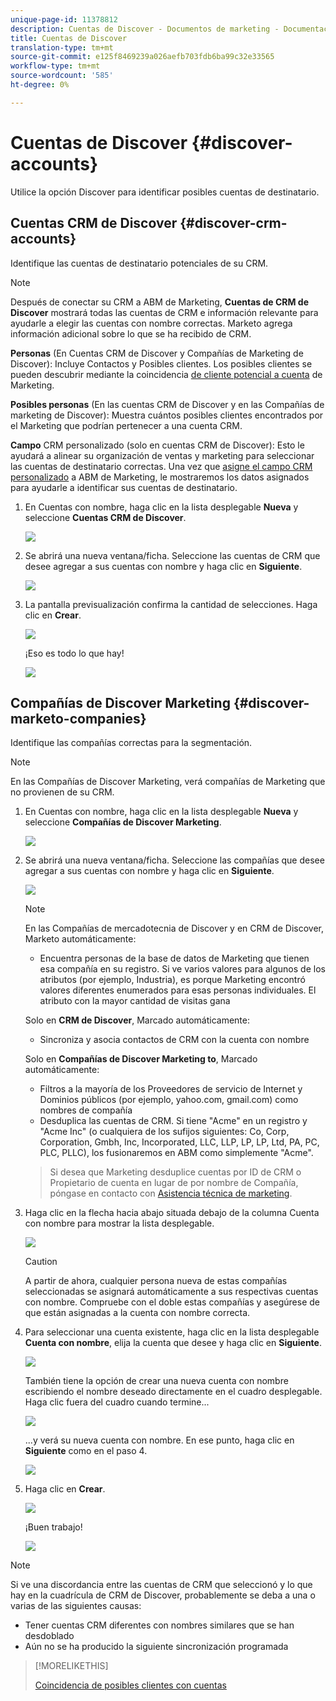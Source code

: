 ```yaml
---
unique-page-id: 11378812
description: Cuentas de Discover - Documentos de marketing - Documentación del producto
title: Cuentas de Discover
translation-type: tm+mt
source-git-commit: e125f8469239a026aefb703fdb6ba99c32e33565
workflow-type: tm+mt
source-wordcount: '585'
ht-degree: 0%

---
```



# Cuentas de Discover {#discover-accounts}

Utilice la opción Discover para identificar posibles cuentas de destinatario.

## Cuentas CRM de Discover {#discover-crm-accounts}

Identifique las cuentas de destinatario potenciales de su CRM.

>[!NOTE]
>
>Después de conectar su CRM a ABM de Marketing, **Cuentas de CRM de Discover** mostrará todas las cuentas de CRM e información relevante para ayudarle a elegir las cuentas con nombre correctas. Marketo agrega información adicional sobre lo que se ha recibido de CRM.

**Personas**  (En Cuentas CRM de Discover y Compañías de Marketing de Discover): Incluye Contactos y Posibles clientes. Los posibles clientes se pueden descubrir mediante la coincidencia [de cliente potencial a cuenta](/help/marketo/product-docs/account-based-marketing/target/named-accounts/lead-to-account-matching.md) de Marketing.

**Posibles personas**  (En las cuentas CRM de Discover y en las Compañías de marketing de Discover): Muestra cuántos posibles clientes encontrados por el Marketing que podrían pertenecer a una cuenta CRM.

**Campo**  CRM personalizado (solo en cuentas CRM de Discover): Esto le ayudará a alinear su organización de ventas y marketing para seleccionar las cuentas de destinatario correctas. Una vez que [asigne el campo CRM personalizado](/help/marketo/product-docs/account-based-marketing/setup-abm/create-a-custom-field-for-crm-discovery.md) a ABM de Marketing, le mostraremos los datos asignados para ayudarle a identificar sus cuentas de destinatario.

1. En Cuentas con nombre, haga clic en la lista desplegable **Nueva** y seleccione **Cuentas CRM de Discover**.

   ![](assets/disc-crm-one.png)

1. Se abrirá una nueva ventana/ficha. Seleccione las cuentas de CRM que desee agregar a sus cuentas con nombre y haga clic en **Siguiente**.

   ![](assets/disc-crm-two.png)

1. La pantalla previsualización confirma la cantidad de selecciones. Haga clic en **Crear**.

   ![](assets/disc-three.png)

   ¡Eso es todo lo que hay!

   ![](assets/disc-four.png)

## Compañías de Discover Marketing {#discover-marketo-companies}

Identifique las compañías correctas para la segmentación.

>[!NOTE]
>
>En las Compañías de Discover Marketing, verá compañías de Marketing que no provienen de su CRM.

1. En Cuentas con nombre, haga clic en la lista desplegable **Nueva** y seleccione **Compañías de Discover Marketing**.

   ![](assets/one-1.png)

1. Se abrirá una nueva ventana/ficha. Seleccione las compañías que desee agregar a sus cuentas con nombre y haga clic en **Siguiente**.

   ![](assets/disc-comp-two.png)

   >[!NOTE]
   >
   >En las Compañías de mercadotecnia de Discover y en CRM de Discover, Marketo automáticamente:
   >
   >* Encuentra personas de la base de datos de Marketing que tienen esa compañía en su registro. Si ve varios valores para algunos de los atributos (por ejemplo, Industria), es porque Marketing encontró valores diferentes enumerados para esas personas individuales. El atributo con la mayor cantidad de visitas gana
   >
   >Solo en **CRM de Discover**, Marcado automáticamente:
   >
   >* Sincroniza y asocia contactos de CRM con la cuenta con nombre
   >
   >Solo en **Compañías de Discover Marketing to**, Marcado automáticamente:
   >
   >* Filtros a la mayoría de los Proveedores de servicio de Internet y Dominios públicos (por ejemplo, yahoo.com, gmail.com) como nombres de compañía
      >
      >
   * Desduplica las cuentas de CRM. Si tiene &quot;Acme&quot; en un registro y &quot;Acme Inc&quot; (o cualquiera de los sufijos siguientes: Co, Corp, Corporation, Gmbh, Inc, Incorporated, LLC, LLP, LP, LP, Ltd, PA, PC, PLC, PLLC), los fusionaremos en ABM como simplemente &quot;Acme&quot;.
   >
   >Si desea que Marketing desduplice cuentas por ID de CRM o Propietario de cuenta en lugar de por nombre de Compañía, póngase en contacto con [Asistencia técnica de marketing](https://nation.marketo.com/t5/Support/ct-p/Support).

1. Haga clic en la flecha hacia abajo situada debajo de la columna Cuenta con nombre para mostrar la lista desplegable.

   ![](assets/disc-comp-three.png)

   >[!CAUTION]
   >
   >A partir de ahora, cualquier persona nueva de estas compañías seleccionadas se asignará automáticamente a sus respectivas cuentas con nombre. Compruebe con el doble estas compañías y asegúrese de que están asignadas a la cuenta con nombre correcta.

1. Para seleccionar una cuenta existente, haga clic en la lista desplegable **Cuenta con nombre**, elija la cuenta que desee y haga clic en **Siguiente**.

   ![](assets/disc-comp-four.png)

   También tiene la opción de crear una nueva cuenta con nombre escribiendo el nombre deseado directamente en el cuadro desplegable. Haga clic fuera del cuadro cuando termine...

   ![](assets/disc-comp-five.png)

   ...y verá su nueva cuenta con nombre. En ese punto, haga clic en **Siguiente** como en el paso 4.

   ![](assets/disc-comp-six.png)

1. Haga clic en **Crear**.

   ![](assets/disc-comp-seven.png)

   ¡Buen trabajo!

   ![](assets/disc-co-six.png)

>[!NOTE]
>
>Si ve una discordancia entre las cuentas de CRM que seleccionó y lo que hay en la cuadrícula de CRM de Discover, probablemente se deba a una o varias de las siguientes causas:
>
>* Tener cuentas CRM diferentes con nombres similares que se han desdoblado
>* Aún no se ha producido la siguiente sincronización programada


>[!MORELIKETHIS]
>
>[Coincidencia de posibles clientes con cuentas](/help/marketo/product-docs/account-based-marketing/target/named-accounts/lead-to-account-matching.md)
